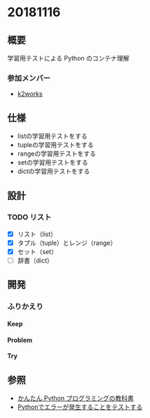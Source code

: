 # 20181116

## 概要

学習用テストによる Python のコンテナ理解

### 参加メンバー

- [k2works](https://github.com/k2works)

## 仕様

- listの学習用テストをする
- tupleの学習用テストをする
- rangeの学習用テストをする
- setの学習用テストをする
- dictの学習用テストをする

## 設計

### TODO リスト

- [x] リスト（list）
- [x] タプル（tuple）とレンジ（range）
- [x] セット（set）
- [ ] 辞書（dict）

## 開発

### ふりかえり

#### Keep

#### Problem

#### Try

## 参照

- [かんたん Python プログラミングの教科書](https://www.amazon.co.jp/dp/B07B4TTS24/ref=dp-kindle-redirect?_encoding=UTF8&btkr=1)
- [Pythonでエラーが発生することをテストする](http://y0m0r.hateblo.jp/entry/20121108/1352382659)

